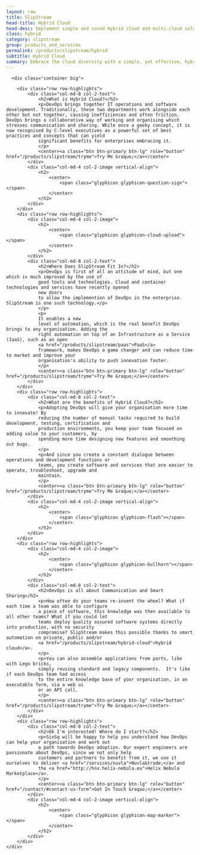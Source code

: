 ```yaml
---
layout: raw
title: SlipStream
head-title: Hybrid Cloud
head-desc: Implement simple and sound Hybrid cloud and multi-cloud solution with SlipStream
class: hybrid
category: slipstream
group: products_and_services
permalink: /products/slipstream/hybrid
subtitle: Hybrid Cloud
summary: Embrace the cloud diversity with a simple, yet effective, hybrid cloud and multi-cloud strategy.
---
```


  <div class="jumbotron">

      <div class="container big">
       
        <div class="row row-highlights">
            <div class="col-md-8 col-2-text">
                <h2>What is Hybrid Cloud?</h2>
                <p>DevOps brings together IT operations and software development. Traditionally, these two departments work alongside each other but not together, causing inefficiences and often friction. DevOps brings a collaborative way of working and organising which stresses communication and sharing. While once a geeky concept, it is now recognised by C-level executives as a powerful set of best practices and concepts that can yield
                significant benefits for enterprises embracing it.
                </p>
                <center><a class="btn btn-primary btn-lg" role="button" href="/products/slipstream/tryme">Try Me &raquo;</a></center>
            </div>
            <div class="col-md-4 col-2-image vertical-align">
                <h2>
                    <center>
                        <span class="glyphicon glyphicon-question-sign"></span>
                    </center>
                </h2>
            </div>
        </div>
        <div class="row row-highlights">
            <div class="col-md-4 col-2-image">
                <h2>
                    <center>
                        <span class="glyphicon glyphicon-cloud-upload"></span>
                    </center>
                </h2>
            </div>
            <div class="col-md-8 col-2-text">
                <h2>Where Does SlipStream Fit In?</h2>
                <p>DevOps is first of all an attitude of mind, but one which is much improved by the use of
                good tools and technologies. Cloud and container technologies and services have recently opened             
                new doors
                to allow the implemention of DevOps in the enterprise. SlipStream is one such technology.</p>
                </p>
                <p>
                It enables a new
                level of automation, which is the real benefit DevOps brings to any organisation. Adding the
                right automation on top of an Infrastructure as a Service (IaaS), such as an open
                <a href="/products/slipstream/paas">PaaS</a>
                framework, makes DevOps a game changer and can reduce time to market and improve your   
                organisation's ability to push innovation faster.
                </p>
                <center><a class="btn btn-primary btn-lg" role="button" href="/products/slipstream/tryme">Try Me &raquo;</a></center>
            </div>
        </div>
        <div class="row row-highlights">
            <div class="col-md-8 col-2-text">
                <h2>What are the benefits of Hybrid Cloud?</h2>
                <p>Adopting DevOps will give your organisation more time to innovate! By
                reducing the number of manual tasks required to build development, testing, certification and
                production environments, you keep your team focused on adding value to your customers, by
                spending more time designing new features and smoothing out bugs.
                </p>
                <p>And since you create a constant dialogue between operations and development functions or
                teams, you create software and services that are easier to operate, troubleshoot, upgrade and
                maintain.
                </p>
                <center><a class="btn btn-primary btn-lg" role="button" href="/products/slipstream/tryme">Try Me &raquo;</a></center>
            </div>
            <div class="col-md-4 col-2-image vertical-align">
                <h2>
                    <center>
                        <span class="glyphicon glyphicon-flash"></span>
                    </center>
                </h2>
            </div>
        </div>
        <div class="row row-highlights">
            <div class="col-md-4 col-2-image">
                <h2>
                    <center>
                        <span class="glyphicon glyphicon-bullhorn"></span>
                    </center>
                </h2>
            </div>
            <div class="col-md-8 col-2-text"> 
                <h2>DevOps is all about Communication and Smart Sharing</h2>
                <p>How often do your teams re-invent the wheel? What if each time a team was able to configure
                a piece of software, this knowledge was then available to all other teams? What if you could let 
                teams deploy quality assured software systems directly into production, with no security 
                compromise? SlipStream makes this possible thanks to smart automation on private, public and/or
                <a href="/products/slipstream/hybrid-cloud">hybrid cloud</a>.
                </p>
                <p>You can also assemble applications from parts, like with Lego bricks, 
                simply reusing standard and legacy components.  It's like if each DevOps team had access
                to the entire knowledge base of your organisation, in an executable form, via a web ui
                or an API call. 
                </p>
                <center><a class="btn btn-primary btn-lg" role="button" href="/products/slipstream/tryme">Try Me &raquo;</a></center>
            </div>
        </div>
        <div class="row row-highlights">
            <div class="col-md-8 col-2-text">
                <h2>Ok I'm interested! Where do I start?</h2>
                <p>SixSq will be happy to help you understand how DevOps can help your organisation and work out    
                a path towards DevOps adoption. Our expert engineers are passionate about DevOps, since we not only help
                customers and partners to benefit from it, we use it ourselves to deliver <a href="/services/nuvla">Nuvla&trade;</a> and
                the <a href="http://hnx.helix-nebula.eu">Helix Nebula Marketplace</a>.
                </p>
                <center><a class="btn btn-primary btn-lg" role="button" href="/contact/#contact-us-form">Get In Touch &raquo;</a></center>
            </div>
            <div class="col-md-4 col-2-image vertical-align">
                <h2>
                    <center>
                        <span class="glyphicon glyphicon-map-marker"></span>
                    </center>
                </h2>
            </div>
        </div>
    </div>
